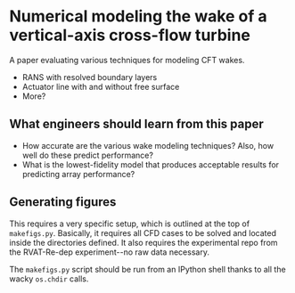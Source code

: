 # Numerical modeling the wake of a vertical-axis cross-flow turbine

A paper evaluating various techniques for modeling CFT wakes.

  * RANS with resolved boundary layers
  * Actuator line with and without free surface
  * More?

## What engineers should learn from this paper

  * How accurate are the various wake modeling techniques? Also, how well
    do these predict performance?
  * What is the lowest-fidelity model that produces acceptable results for
    predicting array performance?

## Generating figures

This requires a very specific setup, which is outlined at the top of
`makefigs.py`. Basically, it requires all CFD cases to be solved and located
inside the directories defined. It also requires the experimental repo from
the RVAT-Re-dep experiment--no raw data necessary. 

The `makefigs.py` script should be run from an IPython shell thanks to all the
wacky `os.chdir` calls.
